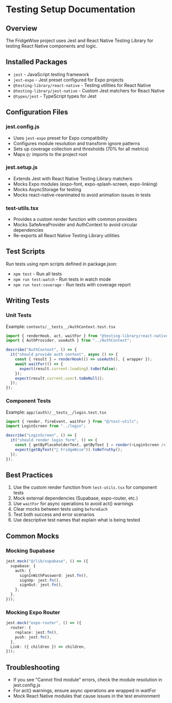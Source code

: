 # Testing Setup Documentation

## Overview

The FridgeWise project uses Jest and React Native Testing Library for testing React Native components and logic.

## Installed Packages

- `jest` - JavaScript testing framework
- `jest-expo` - Jest preset configured for Expo projects
- `@testing-library/react-native` - Testing utilities for React Native
- `@testing-library/jest-native` - Custom Jest matchers for React Native
- `@types/jest` - TypeScript types for Jest

## Configuration Files

### jest.config.js

- Uses `jest-expo` preset for Expo compatibility
- Configures module resolution and transform ignore patterns
- Sets up coverage collection and thresholds (70% for all metrics)
- Maps `@/` imports to the project root

### jest.setup.js

- Extends Jest with React Native Testing Library matchers
- Mocks Expo modules (expo-font, expo-splash-screen, expo-linking)
- Mocks AsyncStorage for testing
- Mocks react-native-reanimated to avoid animation issues in tests

### test-utils.tsx

- Provides a custom render function with common providers
- Mocks SafeAreaProvider and AuthContext to avoid circular dependencies
- Re-exports all React Native Testing Library utilities

## Test Scripts

Run tests using npm scripts defined in package.json:

- `npm test` - Run all tests
- `npm run test:watch` - Run tests in watch mode
- `npm run test:coverage` - Run tests with coverage report

## Writing Tests

### Unit Tests

Example: `contexts/__tests__/AuthContext.test.tsx`

```typescript
import { renderHook, act, waitFor } from "@testing-library/react-native";
import { AuthProvider, useAuth } from "../AuthContext";

describe("AuthContext", () => {
  it("should provide auth context", async () => {
    const { result } = renderHook(() => useAuth(), { wrapper });
    await waitFor(() => {
      expect(result.current.loading).toBe(false);
    });
    expect(result.current.user).toBeNull();
  });
});
```

### Component Tests

Example: `app/(auth)/__tests__/login.test.tsx`

```typescript
import { render, fireEvent, waitFor } from "@/test-utils";
import LoginScreen from "../login";

describe("LoginScreen", () => {
  it("should render login form", () => {
    const { getByPlaceholderText, getByText } = render(<LoginScreen />);
    expect(getByText("🧊 FridgeWise")).toBeTruthy();
  });
});
```

## Best Practices

1. Use the custom render function from `test-utils.tsx` for component tests
2. Mock external dependencies (Supabase, expo-router, etc.)
3. Use `waitFor` for async operations to avoid act() warnings
4. Clear mocks between tests using `beforeEach`
5. Test both success and error scenarios
6. Use descriptive test names that explain what is being tested

## Common Mocks

### Mocking Supabase

```typescript
jest.mock("@/lib/supabase", () => ({
  supabase: {
    auth: {
      signInWithPassword: jest.fn(),
      signUp: jest.fn(),
      signOut: jest.fn(),
    },
  },
}));
```

### Mocking Expo Router

```typescript
jest.mock("expo-router", () => ({
  router: {
    replace: jest.fn(),
    push: jest.fn(),
  },
  Link: ({ children }) => children,
}));
```

## Troubleshooting

- If you see "Cannot find module" errors, check the module resolution in jest.config.js
- For act() warnings, ensure async operations are wrapped in waitFor
- Mock React Native modules that cause issues in the test environment
